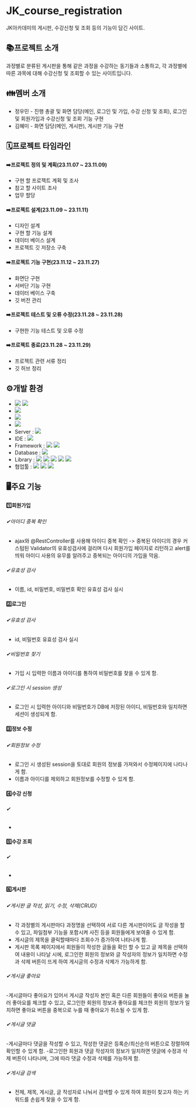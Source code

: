 # JK_course_registration
JK아카데미의 게시판, 수강신청 및 조회 등의 기능이 담긴 사이트.
## 📚프로젝트 소개
과정별로 분류된 게시판을 통해 같은 과정을 수강하는 동기들과 소통하고, 각 과정별에 따른 과목에 대해 수강신청 및 조회할 수 있는 사이트입니다.
## 👪멤버 소개
- 정우민 - 진행 총괄 및 화면 담당(메인, 로그인 및 가입, 수강 신청 및 조회), 로그인 및 회원가입과 수강신청 및 조회 기능 구현<br>
- 김혜미 - 화면 담당(메인, 게시판), 게시판 기능 구현
## 🗓프로젝트 타임라인
#### ➡️프로젝트 정의 및 계획(23.11.07 ~ 23.11.09)
- 구현 할 프로젝트 계획 및 조사<br>
- 참고 할 사이트 조사<br>
- 업무 할당
#### ➡️프로젝트 설계(23.11.09 ~ 23.11.11)
- 디자인 설계<br>
- 구현 할 기능 설계<br>
- 데이터 베이스 설계<br>
- 프로젝트 깃 저장소 구축
#### ➡️프로젝트 기능 구현(23.11.12 ~ 23.11.27)
- 화면단 구현<br>
- 서버단 기능 구현<br>
- 데이터 베이스 구축<br>
- 깃 버전 관리
#### ➡️프로젝트 테스트 및 오류 수정(23.11.28 ~ 23.11.28)
- 구현한 기능 테스트 및 오류 수정
#### ➡️프로젝트 종료(23.11.28 ~ 23.11.29)
- 프로젝트 관련 서류 정리<br>
- 깃 허브 정리
## ⚙개발 환경
- <img src="https://img.shields.io/badge/windows 10-48B0F1?style=flat&logo=windows11&logoColor=white"/> <img src="https://img.shields.io/badge/windows 11-48B0F1?style=flat&logo=windows11&logoColor=white"/>
- <img src="https://img.shields.io/badge/chrome-4285F4?style=flat&logo=googlechrome&logoColor=white"/>
- <img src="https://img.shields.io/badge/JAVA 11-007396?style=flat&logo=Java&logoColor=white"/>
- <img src="https://img.shields.io/badge/JDK 11-34567C?style=flat&logoColor=white"/>
- Server : <img src="https://img.shields.io/badge/apache tomcat 9.0-F09D13?style=flat&logo=apachetomcat&logoColor=white"/>
- IDE : <img src="https://img.shields.io/badge/eclipse-2C2255?style=flat&logo=eclipseide&logoColor=white"/>
- Framework : <img src="https://img.shields.io/badge/Mybatis-000000?style=flat&logoColor=white"/> <img src="https://img.shields.io/badge/Bootstrap5-512BD4?style=flat&logoColor=white"/>
- Database : <img src="https://img.shields.io/badge/oracle-F80000?style=flat&logo=oracle&logoColor=white"/>
- Library : <img src="https://img.shields.io/badge/hibernate-59666C?style=flat&logo=hibernate&logoColor=white"/> <img src="https://img.shields.io/badge/JSTL-43A047?style=flat&logoColor=white"/> <img src="https://img.shields.io/badge/JSON-000000?style=flat&logo=json&logoColor=white"/> <img src="https://img.shields.io/badge/spring JDBC-6DB33F?style=flat&logo=spring&logoColor=white"/> <img src="https://img.shields.io/badge/spring MVC-6DB33F?style=flat&logo=spring&logoColor=white"/>
- 협업툴 : <img src="https://img.shields.io/badge/GitHub-181717?style=flat&logo=GitHub&logoColor=white"/> <img src="https://img.shields.io/badge/Google Sheets-34A853?style=flat&logo=Google Sheets&logoColor=white"/> <img src="https://img.shields.io/badge/Trello-0052CC?style=flat&logo=Trello&logoColor=white"/>

## 🖥️주요 기능
#### 1️⃣회원가입
###### ✔아이디 중복 확인
- ajax와 @RestController를 사용해 아이디 중복 확인 -> 중복된 아이디의 경우 커스텀된 Validator의 유효성검사에 걸리며 다시 회원가입 페이지로 리턴하고 alert를 띄워 아이디 사용의 유무를 알려주고 중복되는 아이디의 가입을 막음.
###### ✔유효성 검사
- 이름, id, 비밀번호, 비밀번호 확인 유효성 검사 실시
#### 2️⃣로그인
###### ✔유효성 검사
- id, 비밀번호 유효성 검사 실시
###### ✔비밀번호 찾기
- 가입 시 입력한 이름과 아이디를 통하여 비밀번호를 찾을 수 있게 함.
###### ✔로그인 시 session 생성
- 로그인 시 입력한 아이디와 비밀번호가 DB에 저장된 아이디, 비밀번호와 일치하면 세션이 생성되게 함.
#### 3️⃣정보 수정
###### ✔회원정보 수정
- 로그인 시 생성된 session을 토대로 회원의 정보를 가져와서 수정페이지에 나타나게 함.
- 이름과 아이디를 제외하고 회원정보를 수정할 수 있게 함.
#### 4️⃣수강 신청
###### ✔
- 
#### 5️⃣수강 조회
###### ✔
- 
#### 6️⃣게시판
###### ✔게시판 글 작성, 읽기, 수정, 삭제(CRUD)
- 각 과정별의 게시판마다 과정명을 선택하여 서로 다른 게시판이어도 글 작성을 할 수 있고, 파일첨부 기능을 포함시켜 사진 등을 회원들에게 보여줄 수 있게 함.
- 게시글의 제목을 클릭할때마다 조회수가 증가하여 나타나게 함.
- 게시판 목록 페이지에서 회원들이 작성한 글들을 확인 할 수 있고 글 제목을 선택하여 내용이 나타날 시에, 로그인한 회원의 정보와 글 작성자의 정보가 일치하면 수정과 삭제 버튼이 뜨게 하여 게시글의 수정과 삭제가 가능하게 함.
###### ✔게시글 좋아요
-게시글마다 좋아요가 있어서 게시글 작성자 본인 혹은 다른 회원들이 좋아요 버튼을 눌러 좋아요를 체크할 수 있고, 로그인한 회원의 정보과 좋아요를 체크한 회원의 정보가 일치하면 좋아요 버튼을 중복으로 누를 때 좋아요가 취소될 수 있게 함.
###### ✔게시글 댓글
-게시글마다 댓글을 작성할 수 있고, 작성한 댓글은 등록순/최신순의 버튼으로 정렬하여 확인할 수 있게 함.
-로그인한 회원과 댓글 작성자의 정보가 일치하면 댓글에 수정과 삭제 버튼이 나타나며, 그에 따라 댓글 수정과 삭제를 가능하게 함.
###### ✔게시글 검색
- 전체, 제목, 게시글, 글 작성자로 나눠서 검색할 수 있게 하여 회원이 찾고자 하는 키워드를 손쉽게 찾을 수 있게 함.


